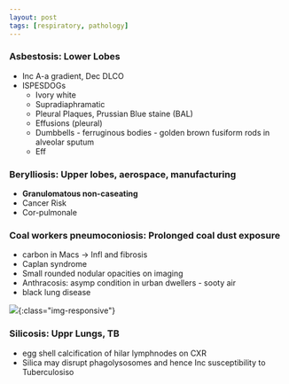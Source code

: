 ```yaml
---
layout: post
tags: [respiratory, pathology]
---
```


### Asbestosis: Lower Lobes

- Inc A-a gradient, Dec DLCO
- ISPESDOGs
    - Ivory white
    - Supradiaphramatic 
    - Pleural Plaques, Prussian Blue staine (BAL)
    - Effusions (pleural)
    - Dumbbells - ferruginous bodies - golden brown fusiform rods in alveolar sputum
    - Eff

### Berylliosis: Upper lobes, aerospace, manufacturing

- **Granulomatous non-caseating**
- Cancer Risk
- Cor-pulmonale


### Coal workers pneumoconiosis: Prolonged coal dust exposure

- carbon in Macs -> Infl and fibrosis
- Caplan syndrome
- Small rounded nodular opacities on imaging
- Anthracosis: asymp condition in urban dwellers - sooty air
- black lung disease

![](https://www.cdc.gov/mmwr/volumes/67/wr/social-media/mm6730a3-coal-worker-pneumoconosis_600x338.jpg){:class="img-responsive"}

### Silicosis: Uppr Lungs, TB 

- egg shell calcification of hilar lymphnodes on CXR
- Silica may disrupt phagolysosomes and hence Inc susceptibility to Tuberculosiso


